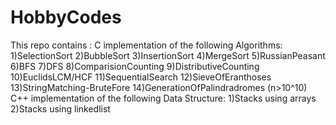 # HobbyCodes
This repo contains :
C implementation of the following Algorithms:
1)SelectionSort
2)BubbleSort
3)InsertionSort
4)MergeSort
5)RussianPeasant
6)BFS
7)DFS
8)ComparisionCounting
9)DistributiveCounting
10)EuclidsLCM/HCF
11)SequentialSearch
12)SieveOfEranthoses
13)StringMatching-BruteFore
14)GenerationOfPalindradromes (n>10^10)
C++ implementation of the following Data Structure:
1)Stacks using arrays
2)Stacks using linkedlist


